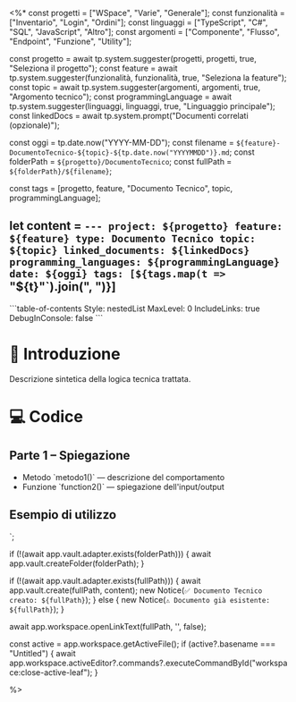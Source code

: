 <%*
const progetti = ["WSpace", "Varie", "Generale"];
const funzionalità = ["Inventario", "Login", "Ordini"];
const linguaggi = ["TypeScript", "C#", "SQL", "JavaScript", "Altro"];
const argomenti = ["Componente", "Flusso", "Endpoint", "Funzione", "Utility"];

const progetto = await tp.system.suggester(progetti, progetti, true, "Seleziona il progetto");
const feature = await tp.system.suggester(funzionalità, funzionalità, true, "Seleziona la feature");
const topic = await tp.system.suggester(argomenti, argomenti, true, "Argomento tecnico");
const programmingLanguage = await tp.system.suggester(linguaggi, linguaggi, true, "Linguaggio principale");
const linkedDocs = await tp.system.prompt("Documenti correlati (opzionale)");

const oggi = tp.date.now("YYYY-MM-DD");
const filename = `${feature}-DocumentoTecnico-${topic}-${tp.date.now("YYYYMMDD")}.md`;
const folderPath = `${progetto}/DocumentoTecnico`;
const fullPath = `${folderPath}/${filename}`;

const tags = [progetto, feature, "Documento Tecnico", topic, programmingLanguage];

let content = `---
project: ${progetto}
feature: ${feature}
type: Documento Tecnico
topic: ${topic}
linked_documents: ${linkedDocs}
programming_languages: ${programmingLanguage}
date: ${oggi}
tags: [${tags.map(t => `"${t}"`).join(", ")}]
---

\`\`\`table-of-contents
Style: nestedList
MaxLevel: 0
IncludeLinks: true
DebugInConsole: false
\`\`\`

# 🧠 Introduzione

Descrizione sintetica della logica tecnica trattata.

# 💻 Codice

## Parte 1 – Spiegazione

- Metodo \`metodo1()\` — descrizione del comportamento  
- Funzione \`function2()\` — spiegazione dell'input/output  

## Esempio di utilizzo

`;

if (!(await app.vault.adapter.exists(folderPath))) {
  await app.vault.createFolder(folderPath);
}

if (!(await app.vault.adapter.exists(fullPath))) {
  await app.vault.create(fullPath, content);
  new Notice(`✅ Documento Tecnico creato: ${fullPath}`);
} else {
  new Notice(`⚠️ Documento già esistente: ${fullPath}`);
}

await app.workspace.openLinkText(fullPath, '', false);

const active = app.workspace.getActiveFile();
if (active?.basename === "Untitled") {
  await app.workspace.activeEditor?.commands?.executeCommandById("workspace:close-active-leaf");
}

%>
